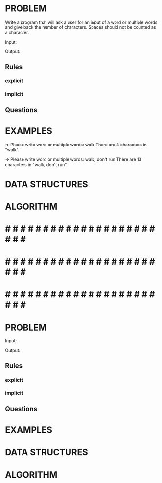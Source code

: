 # PROBLEM
Write a program that will ask a user for an input of a word or multiple words and give back the number of characters. Spaces should not be counted as a character.

  Input: 

  Output:

  ## Rules
  ### explicit
  
  ### implicit


  ## Questions


# EXAMPLES
=> Please write word or multiple words: walk
There are 4 characters in "walk".

=> Please write word or multiple words: walk, don't run
There are 13 characters in "walk, don't run".

# DATA STRUCTURES


# ALGORITHM



# # # # # # # # # # # # # # # # # # # # # # # # #
# # # # # # # # # # # # # # # # # # # # # # # # #
# # # # # # # # # # # # # # # # # # # # # # # # #

# PROBLEM


  Input: 

  Output:

  ## Rules
  ### explicit
  
  ### implicit


  ## Questions


# EXAMPLES


# DATA STRUCTURES


# ALGORITHM
